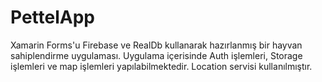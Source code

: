 # PettelApp
Xamarin Forms'u Firebase ve RealDb kullanarak hazırlanmış bir hayvan sahiplendirme uygulaması.
Uygulama içerisinde Auth işlemleri, Storage işlemleri ve map işlemleri yapılabilmektedir.
Location servisi kullanılmıştır.